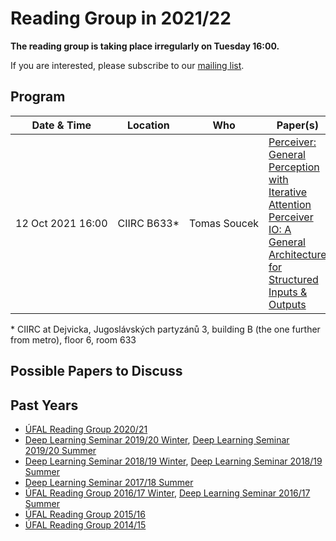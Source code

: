 # Reading Group in 2021/22

**The reading group is taking place irregularly on Tuesday 16:00.**

If you are interested, please subscribe to our [mailing list](https://groups.google.com/forum/#!forum/ufal-rg).

## Program

<div class="program"><style>
  .program+table td { vertical-align: middle !important}
  .program+table td:nth-of-type(1), .program+table td:nth-of-type(2), .program+table td:nth-of-type(3) {white-space: nowrap}
</style></div>

| Date & Time        | Location    | Who                  | Paper(s) |
| ----               | ---         | ---                  | -------- |
| 12 Oct 2021 16:00  | CIIRC B633* | Tomas Soucek         | [Perceiver: General Perception with Iterative Attention](https://arxiv.org/abs/2103.03206)<br>[Perceiver IO: A General Architecture for Structured Inputs & Outputs](https://arxiv.org/abs/2107.14795)

\* CIIRC at Dejvicka, Jugoslávských partyzánů 3, building B (the one further from metro), floor 6, room 633

## Possible Papers to Discuss


## Past Years

- [ÚFAL Reading Group 2020/21](https://ufal.mff.cuni.cz/courses/rg/2021)
- [Deep Learning Seminar 2019/20 Winter](https://ufal.mff.cuni.cz/courses/npfl117/1920-winter), [Deep Learning Seminar 2019/20 Summer](https://ufal.mff.cuni.cz/courses/npfl117/1920-summer)
- [Deep Learning Seminar 2018/19 Winter](https://ufal.mff.cuni.cz/courses/npfl117/1819-winter), [Deep Learning Seminar 2018/19 Summer](https://ufal.mff.cuni.cz/courses/npfl117/1819-summer)
- [Deep Learning Seminar 2017/18 Summer](https://ufal.mff.cuni.cz/courses/npfl117/1718-summer)
- [ÚFAL Reading Group 2016/17 Winter](https://ufal.mff.cuni.cz/courses/rg/1617), [Deep Learning Seminar 2016/17 Summer](https://ufal.mff.cuni.cz/courses/npfl117/1617-summer)
- [ÚFAL Reading Group 2015/16](https://ufal.mff.cuni.cz/courses/rg/1516)
- [ÚFAL Reading Group 2014/15](https://ufal.mff.cuni.cz/courses/rg/1415)
